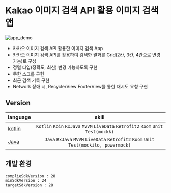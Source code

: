 
# Kakao 이미지 검색 API 활용 이미지 검색 앱

![app_demo](https://user-images.githubusercontent.com/20294749/67322924-b5ec6980-f54c-11e9-96f3-f2394375aab2.png)


- 카카오 이미지 검색 API 활용한 이미지 검색 App
- 카카오 이미지 검색 API를 활용하여 검색한 결과를 Grid(2칸, 3칸, 4칸으로 변경 가능)로 구성
- 정렬 타입(정확도, 최신) 변경 가능하도록 구현
- 무한 스크롤 구현
- 최근 검색 기록 구현
- Network 장애 시, RecyclerView FooterView를 통한 재시도 요청 구현

## Version
| language | skill |
|:--------|:--------:|
| [kotlin](https://github.com/ch-Yoon/ImageSearch/tree/kotlin-rx-mvvm-retrofit2-room) | `Kotlin` `Koin` `RxJava` `MVVM` `LiveData` `Retrofit2` `Room` `Unit Test(mockk)` | 
| [Java](https://github.com/ch-Yoon/ImageSearch/tree/java-rx-mvvm-retrofit2-room) | `Java` `RxJava`  `MVVM`  `LiveData`  `Retrofit2`  `Room`  `Unit Test(mockito, powermock)` |

## 개발 환경
```xml
complieSdkVersion : 28
minSdkVersion : 24
targetSdkVersion : 28
```


